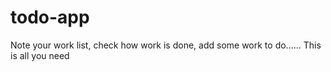 # todo-app
Note your work list, check how work is done, add some work to do...... This is all you need
